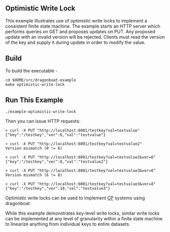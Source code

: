 ## Optimistic Write Lock

This example illustrates use of optimistic write locks to implement a consistent finite state machine.
The example starts an HTTP server which performs queries on GET and proposes updates on PUT.
Any proposed update with an invalid version will be rejected.
Clients must read the version of the key and supply it during update in order to modify the value.

## Build ##
To build the executable -
```
cd $HOME/src/dragonboat-example
make optimistic-write-lock
```

## Run This Example ##

```
./example-optimistic-write-lock
```

Then you can issue HTTP requests:
```
> curl -X PUT "http://localhost:8001/testkey?val=testvalue"
{"key":"/testkey","ver":6,"val":"testvalue"}

> curl -X PUT "http://localhost:8001/testkey?val=testvalue2"
Version mismatch (0 != 6)

> curl -X PUT "http://localhost:8001/testkey?val=testvalue2&ver=6"
{"key":"/testkey","ver":8,"val":"testvalue2"}

> curl -X PUT "http://localhost:8001/testkey?val=testvalue3&ver=6"
Version mismatch (6 != 8)

> curl -X PUT "http://localhost:8001/testkey?val=testvalue3&ver=8"
{"key":"/testkey","ver":10,"val":"testvalue3"}
```

Optimistic write locks can be used to implement [CP](https://en.wikipedia.org/wiki/CAP_theorem)
systems using dragonboat.

While this example demonstrates key-level write locks, similar write locks can be implemented
at any level of granularity within a finite state machine to linearize anything from individual
keys to entire datasets.

